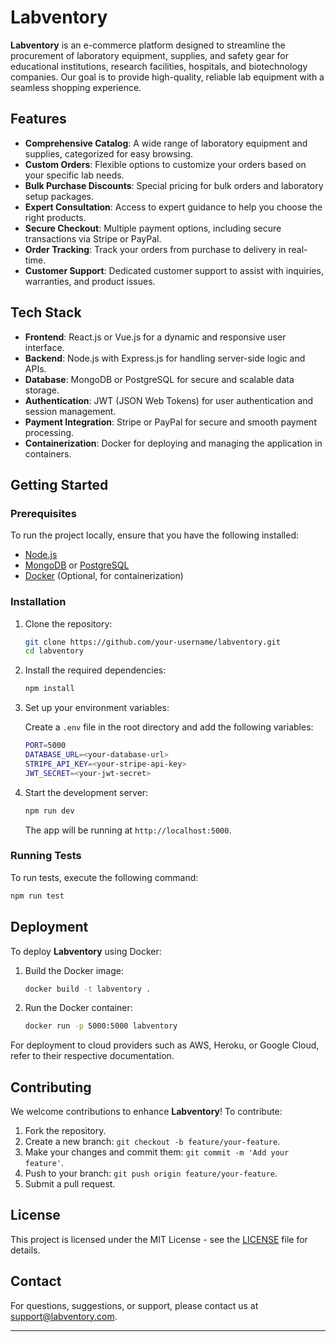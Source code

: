 # Labventory

**Labventory** is an e-commerce platform designed to streamline the procurement of laboratory equipment, supplies, and safety gear for educational institutions, research facilities, hospitals, and biotechnology companies. Our goal is to provide high-quality, reliable lab equipment with a seamless shopping experience.

## Features

- **Comprehensive Catalog**: A wide range of laboratory equipment and supplies, categorized for easy browsing.
- **Custom Orders**: Flexible options to customize your orders based on your specific lab needs.
- **Bulk Purchase Discounts**: Special pricing for bulk orders and laboratory setup packages.
- **Expert Consultation**: Access to expert guidance to help you choose the right products.
- **Secure Checkout**: Multiple payment options, including secure transactions via Stripe or PayPal.
- **Order Tracking**: Track your orders from purchase to delivery in real-time.
- **Customer Support**: Dedicated customer support to assist with inquiries, warranties, and product issues.

## Tech Stack

- **Frontend**: React.js or Vue.js for a dynamic and responsive user interface.
- **Backend**: Node.js with Express.js for handling server-side logic and APIs.
- **Database**: MongoDB or PostgreSQL for secure and scalable data storage.
- **Authentication**: JWT (JSON Web Tokens) for user authentication and session management.
- **Payment Integration**: Stripe or PayPal for secure and smooth payment processing.
- **Containerization**: Docker for deploying and managing the application in containers.

## Getting Started

### Prerequisites

To run the project locally, ensure that you have the following installed:

- [Node.js](https://nodejs.org/)
- [MongoDB](https://www.mongodb.com/) or [PostgreSQL](https://www.postgresql.org/)
- [Docker](https://www.docker.com/) (Optional, for containerization)

### Installation

1. Clone the repository:

   ```bash
   git clone https://github.com/your-username/labventory.git
   cd labventory
   ```

2. Install the required dependencies:

   ```bash
   npm install
   ```

3. Set up your environment variables:

   Create a `.env` file in the root directory and add the following variables:

   ```bash
   PORT=5000
   DATABASE_URL=<your-database-url>
   STRIPE_API_KEY=<your-stripe-api-key>
   JWT_SECRET=<your-jwt-secret>
   ```

4. Start the development server:

   ```bash
   npm run dev
   ```

   The app will be running at `http://localhost:5000`.

### Running Tests

To run tests, execute the following command:

```bash
npm run test
```

## Deployment

To deploy **Labventory** using Docker:

1. Build the Docker image:

   ```bash
   docker build -t labventory .
   ```

2. Run the Docker container:

   ```bash
   docker run -p 5000:5000 labventory
   ```

For deployment to cloud providers such as AWS, Heroku, or Google Cloud, refer to their respective documentation.

## Contributing

We welcome contributions to enhance **Labventory**! To contribute:

1. Fork the repository.
2. Create a new branch: `git checkout -b feature/your-feature`.
3. Make your changes and commit them: `git commit -m 'Add your feature'`.
4. Push to your branch: `git push origin feature/your-feature`.
5. Submit a pull request.

## License

This project is licensed under the MIT License - see the [LICENSE](LICENSE) file for details.

## Contact

For questions, suggestions, or support, please contact us at [support@labventory.com](mailto:support@labventory.com).

---
